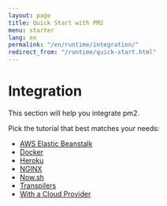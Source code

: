 ```yaml
---
layout: page
title: Quick Start with PM2
menu: starter
lang: en
permalink: "/en/runtime/integration/"
redirect_from: "/runtime/quick-start.html"
---
```


# Integration

This section will help you integrate pm2.

Pick the tutorial that best matches your needs:

- [AWS Elastic Beanstalk]({{site.baseurl}}/runtime/integration/elastic-beanstalk/)
- [Docker]({{site.baseurl}}/runtime/integration/docker/)
- [Heroku]({{site.baseurl}}/runtime/integration/heroku/)
- [NGINX]({{site.baseurl}}/runtime/integration/nginx/)
- [Now.sh]({{site.baseurl}}/runtime/integration/now/)
- [Transpilers]({{site.baseurl}}/runtime/integration/transpilers/)
- [With a Cloud Provider]({{site.baseurl}}/runtime/integration/cloud-providers/)

